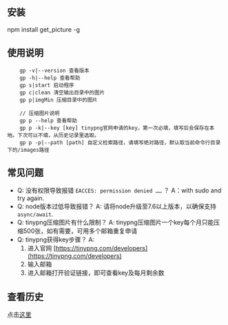 ## 安装
npm install get_picture -g


## 使用说明
```
    gp -v|--version 查看版本
    gp -h|--help 查看帮助
    gp s|start 启动程序
    gp c|clean 清空输出目录中的图片
    gp p|imgMin 压缩目录中的图片

    // 压缩图片说明
    gp p --help 查看帮助
    gp p -k|--key [key] tinypng官网申请的key，第一次必填，填写后会保存在本地。下次可以不填，从历史记录里选取。
    gp p -p|--path [path] 自定义检索路径，请填写绝对路径，默认取当前命令行目录下的/images路径
```

## 常见问题
- Q: 没有权限导致报错 `EACCES: permission denied ……` ？
  A：with sudo and try again.
- Q: node版本过低导致报错？
  A: 请将node升级至7.6以上版本，以确保支持 `async/await`.
- Q: tinypng压缩图片有什么限制？
  A: tinypng压缩图片一个key每个月只能压缩500张，如有需要，可用多个邮箱重复申请
- Q: tinypng获得key步骤？
  A:
    1. 进入官网 [https://tinypng.com/developers](https://tinypng.com/developers)
    2. 输入邮箱
    3. 进入邮箱打开验证链接，即可查看key及每月剩余数


## 查看历史
点击[这里](https://github.com/1eeing/get_picture/blob/master/history.md)
